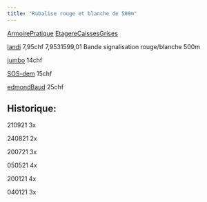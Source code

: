 ```yaml
---
title: "Rubalise rouge et blanche de 500m"
---
```



[ArmoirePratique](notes/zones/ArmoirePratique.md) [EtagereCaissesGrises](notes/zones/EtagereCaissesGrises.md)

[landi](notes/utilisateurs/fournisseurs/landi.md) 7,95chf 7,9531599,01 Bande signalisation rouge/blanche 500m

[jumbo](notes/utilisateurs/fournisseurs/jumbo.md) 14chf 

[SOS-dem](notes/utilisateurs/fournisseurs/SOS-dem.md) 15chf 

[edmondBaud](notes/utilisateurs/fournisseurs/edmondBaud.md) 25chf 

## Historique:

210921 3x

240821 2x

200721 3x

050521 4x

200121 4x

040121 3x 